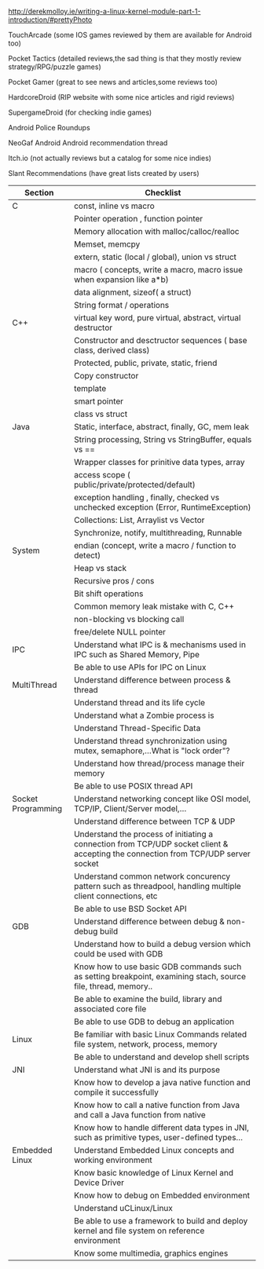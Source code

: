 http://derekmolloy.ie/writing-a-linux-kernel-module-part-1-introduction/#prettyPhoto

TouchArcade (some IOS games reviewed by them are available for Android too)

Pocket Tactics (detailed reviews,the sad thing is that they mostly review strategy/RPG/puzzle games)

Pocket Gamer (great to see news and articles,some reviews too)

HardcoreDroid (RIP website with some nice articles and rigid reviews)

SupergameDroid (for checking indie games)

Android Police Roundups

NeoGaf Android Android recommendation thread

Itch.io (not actually reviews but a catalog for some nice indies)

Slant Recommendations (have great lists created by users)


| Section  | Checklist |
| ------------- | ------------- |
| C   | const, inline vs macro  |
|     | Pointer operation , function pointer  |
|     | Memory allocation with malloc/calloc/realloc  |
|     | Memset, memcpy  |
|     | extern, static (local / global), union vs struct  |
|     | macro ( concepts, write a macro, macro issue when expansion like a\*b)  |
|     | data alignment, sizeof( a struct)  |
|     | String format / operations  |
| C++ | virtual key word, pure virtual, abstract, virtual destructor  |
|     | Constructor and desctructor sequences ( base class, derived class)  |
|     | Protected, public, private, static, friend  |
|     | Copy constructor  |
|     | template  |
|     | smart pointer |
|     | class vs struct  |
| Java | Static, interface, abstract, finally, GC, mem leak   |
|     | String processing, String vs StringBuffer, equals vs ==  |
|     | Wrapper classes for prinitive data types, array  |
|     | access scope ( public/private/protected/default) |
|     | exception handling , finally, checked vs unchecked exception (Error, RuntimeException)  |
|     | Collections: List, Arraylist vs Vector  |
|     | Synchronize, notify, multithreading, Runnable  |
| System | endian (concept, write a macro / function to detect)  |
|     | Heap vs stack  |
|     | Recursive pros / cons  |
|     | Bit shift operations  |
|     | Common memory leak mistake with C, C++  |
|     | non-blocking vs blocking call  |
|     | free/delete NULL pointer  |
| IPC | Understand what IPC is & mechanisms used in IPC such as Shared Memory, Pipe |
|     | Be able to use APIs for IPC on Linux |
| MultiThread | Understand difference between process & thread |
|     | Understand thread and its life cycle |
|     | Understand what a Zombie process is |
|     | Understand Thread-Specific Data |
|     | Understand thread synchronization using mutex, semaphore,…What is "lock order"? |
|     | Understand how thread/process manage their memory |
|     | Be able to use POSIX thread API |	
| Socket Programming | Understand networking concept like OSI model, TCP/IP, Client/Server model,… |
|     | Understand difference between TCP & UDP |
|     | Understand the process of initiating a connection from TCP/UDP socket client & accepting the connection from TCP/UDP server socket |
|     | Understand common network concurency pattern such as threadpool, handling multiple client connections, etc |
|     | Be able to use BSD Socket API |
| GDB | Understand difference between debug & non-debug build |
|     | Understand how to build a debug version which could be used with GDB |
|     | Know how to use basic GDB commands such as setting breakpoint, examining stach, source file, thread, memory.. |
|     | Be able to examine the build, library and associated core file |
|     | Be able to use GDB to debug an application |
| Linux | Be familiar with basic Linux Commands related file system, network, process, memory |
|     | Be able to understand and develop shell scripts  |
| JNI | Understand what JNI is and its purpose |
|     | Know how to develop a java native function and compile it successfully  |
|     | Know how to call a native function from Java and call a Java function from native  |
|     | Know how to handle different data types in JNI, such as primitive types, user-defined types…  |
| Embedded Linux | Understand Embedded Linux concepts and working environment |
|     | Know basic knowledge of Linux Kernel and Device Driver  |
|     | Know how to debug on Embedded environment  |
|     | Understand uCLinux/Linux  |
|     | Be able to use a framework to build and deploy kernel and file system on reference environment |
|     | Know some multimedia, graphics engines |
